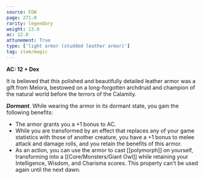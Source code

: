 ```yaml
---
source: EGW
page: 271.0
rarity: legendary
weight: 13.0
ac: 12.0
attunement: True
type: ['light armor (studded leather armor)']
tag: item/magic
---
```


**AC: 12 + Dex**

It is believed that this polished and beautifully detailed leather armor was a gift from Melora, bestowed on a long-forgotten archdruid and champion of the natural world before the terrors of the Calamity.

**_Dormant_**. While wearing the armor in its dormant state, you gain the following benefits:

- The armor grants you a +1 bonus to AC.
- While you are transformed by an effect that replaces any of your game statistics with those of another creature, you have a +1 bonus to melee attack and damage rolls, and you retain the benefits of this armor.
- As an action, you can use the armor to cast [[polymorph]] on yourself, transforming into a [[Core/Monsters/Giant Owl]] while retaining your Intelligence, Wisdom, and Charisma scores. This property can't be used again until the next dawn.


